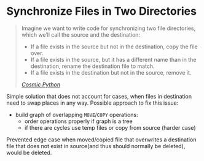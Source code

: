 # Synchronize Files in Two Directories

>Imagine we want to write code for synchronizing two file directories, which we’ll call the source and the destination:
>- If a file exists in the source but not in the destination, copy the file over.
>- If a file exists in the source, but it has a different name than in the destination, rename the destination file to match.
>- If a file exists in the destination but not in the source, remove it.  
> 
><cite>[Cosmic Python](https://www.cosmicpython.com/book/chapter_03_abstractions.html#_abstracting_state_aids_testability)</cite>
 
Simple solution that does not account for cases, when files in destination need to swap places in any way.
Possible approach to fix this issue:

- build graph of overlapping `MOVE`/`COPY` operations:
    - order operations properly if graph is a tree
    - if there are cycles use temp files or copy from source (harder case)

Prevented edge case when moved/copied file that overwrites a destination file that does not exist in source(and thus 
should normally be deleted), would be deleted.  